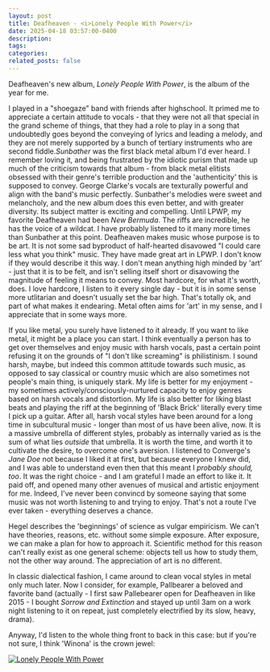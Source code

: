 ```yaml
---
layout: post
title: Deafheaven - <i>Lonely People With Power</i>
date: 2025-04-18 03:57:00-0400
description: 
tags: 
categories: 
related_posts: false
---
```


Deafheaven's new album, <i>Lonely People With Power</i>, is the album of the year for me.

I played in a "shoegaze" band with friends after highschool. It primed me to appreciate a certain attitude to vocals - that they were not all that special in the grand scheme of things, that they had a role to play in a song that undoubtedly goes beyond the conveying of lyrics and leading a melody, and they are not merely supported by a bunch of tertiary instruments who are second fiddle.<i>Sunbather</i> was the first black metal album I'd ever heard. I remember loving it, and being frustrated by the idiotic purism that made up much of the criticism towards that album - from black metal elitists obsessed with their genre's terrible production and the 'authenticity' this is supposed to convey. George Clarke's vocals are texturally powerful and align with the band's music perfectly. Sunbather's melodies were sweet and melancholy, and the new album does this even better, and with greater diversity. Its subject matter is exciting and compelling. Until LPWP, my favorite Deafheaven had been <i>New Bermuda</i>. The riffs are incredible, he has the voice of a wildcat. I have probably listened to it many more times than Sunbather at this point. Deafheaven makes music whose purpose is to be art. It is not some sad byproduct of half-hearted disavowed "I could care less what you think" music. They have made great art in LPWP. I don't know if they would describe it this way. I don't mean anything high minded by 'art' - just that it is to be felt, and isn't selling itself short or disavowing the magnitude of feeling it means to convey. Most hardcore, for what it's worth, does. I love hardcore, I listen to it every single day - but it is in some sense more utlitarian and doesn't usually set the bar high. That's totally ok, and part of what makes it endearing. Metal often aims for 'art' in my sense, and I appreciate that in some ways more.

If you like metal, you surely have listened to it already. If you want to like metal, it might be a place you can start. I think eventually a person has to get over themselves and enjoy music with harsh vocals, past a certain point refusing it on the grounds of "I don't like screaming" is philistinism. I sound harsh, maybe, but indeed this common attitude towards such music, as opposed to say classical or country music which are also sometimes not people's main thing, is uniquely stark. My life is better for my enjoyment - my sometimes actively/consciously-nurtured capacity to enjoy genres based on harsh vocals and distortion. My life is also better for liking blast beats and playing the riff at the beginning of 'Black Brick' literally every time I pick up a guitar. After all, harsh vocal styles have been around for a long time in subcultural music - longer than most of us have been alive, now. It is a massive umbrella of different styles, probably as internally varied as is the sum of what lies *outside* that umbrella. It is worth the time, and worth it to cultivate the desire, to overcome one's aversion. I listened to Converge's <i>Jane Doe</i> not because I liked it at first, but because everyone I knew did, and I was able to understand even then that this meant I <i>probably should, too</i>. It was the right choice - and I am grateful I made an effort to like it. It paid off, and opened many other avenues of musical and artistic enjoyment for me. Indeed, I've never been convincd by someone saying that some music was not worth listening to and trying to enjoy. That's not a route I've ever taken - everything deserves a chance.

Hegel describes the 'beginnings' of science as vulgar empiricism. We can't have theories, reasons, etc. without some simple exposure. After exposure, we can make a plan for how to approach it. Scientific method for this reason can't really exist as one general scheme: objects tell us how to study them, not the other way around. The appreciation of art is no different.

 In classic dialectical fashion, I came around to clean vocal styles in metal only much later. Now I consider, for example, Pallbearer a beloved and favorite band (actually - I first saw Pallebearer open for Deafheaven in like 2015 - I bought <i>Sorrow and Extinction</i> and stayed up until 3am on a work night listening to it on repeat, just completely electrified by its slow, heavy, drama). 

Anyway, I'd listen to the whole thing front to back in this case: but if you're not sure, I think 'Winona' is the crown jewel:

[![Lonely People With Power](https://upload.wikimedia.org/wikipedia/en/3/37/Lonely_People_with_Power_Deafheaven_album_cover.jpg)](https://www.youtube.com/watch?v=qbt2B65JPEY "Winona")

